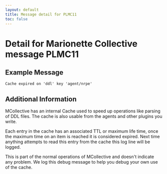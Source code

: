 ```yaml
---
layout: default
title: Message detail for PLMC11
toc: false
---
```


Detail for Marionette Collective message PLMC11
===========================================

Example Message
---------------

    Cache expired on 'ddl' key 'agent/nrpe'

Additional Information
----------------------

MCollective has an internal Cache used to speed up operations like parsing of DDL files.  The cache is also usable from the agents and other plugins you write.

Each entry in the cache has an associated TTL or maximum life time, once the maximum time on an item is reached it is considered expired.  Next time anything attempts to read this entry from the cache this log line will be logged.

This is part of the normal operations of MCollective and doesn't indicate any problem.  We log this debug message to help you debug your own use of the cache.
